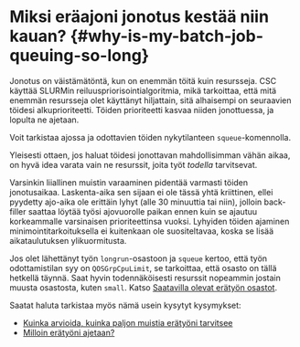 
# Miksi eräajoni jonotus kestää niin kauan? {#why-is-my-batch-job-queuing-so-long}

Jonotus on väistämätöntä, kun on enemmän töitä kuin resursseja. CSC käyttää SLURMin reiluuspriorisointialgoritmia, mikä tarkoittaa, että mitä enemmän resursseja olet käyttänyt hiljattain, sitä alhaisempi on seuraavien töidesi alkuprioriteetti. Töiden prioriteetti kasvaa niiden jonottuessa, ja lopulta ne ajetaan.

Voit tarkistaa ajossa ja odottavien töiden nykytilanteen `squeue`-komennolla.

Yleisesti ottaen, jos haluat töidesi jonottavan mahdollisimman vähän aikaa, on hyvä idea varata vain ne resurssit, joita työt *todella* tarvitsevat.

Varsinkin liiallinen muistin varaaminen pidentää varmasti töiden jonotusaikaa. Laskenta-aika sen sijaan ei ole tässä yhtä kriittinen, ellei pyydetty ajo-aika ole erittäin lyhyt (alle 30 minuuttia tai niin), jolloin back-filler saattaa löytää työsi ajovuorolle paikan ennen kuin se ajautuu korkeammalle varsinaisen prioriteettinsa vuoksi. Lyhyiden töiden ajaminen minimointitarkoituksella ei kuitenkaan ole suositeltavaa, koska se lisää aikataulutuksen ylikuormitusta.

Jos olet lähettänyt työn `longrun`-osastoon ja `squeue` kertoo, että työn odottamistilan syy on `QOSGrpCpuLimit`, se tarkoittaa, että osasto on tällä hetkellä täynnä. Saat hyvin todennäköisesti resurssit nopeammin jostain muusta osastosta, kuten `small`. Katso [Saatavilla olevat erätyön osastot](../../computing/running/batch-job-partitions.md).

Saatat haluta tarkistaa myös nämä usein kysytyt kysymykset:

* [Kuinka arvioida, kuinka paljon muistia erätyöni tarvitsee](how-much-memory-my-job-needs.md)
* [Milloin erätyöni ajetaan?](when-will-my-job-run.md)

